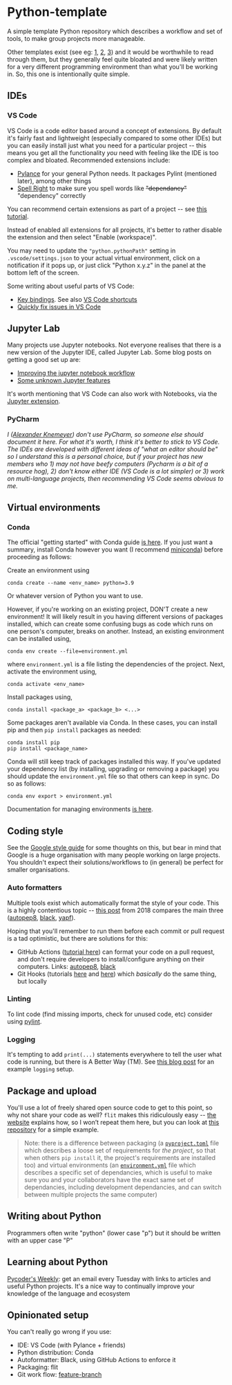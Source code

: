 # Python-template

A simple template Python repository which describes a workflow and set of tools, to make group projects more manageable.

Other templates exist (see eg: [1](https://github.com/TezRomacH/python-package-template), [2](https://github.com/patevs/python-template), [3](https://github.com/scottclowe/python-template-repo)) and it would be worthwhile to read through them, but they generally feel quite bloated and were likely written for a very different programming environment than what you'll be working in. So, this one is intentionally quite simple.


## IDEs

### VS Code

VS Code is a code editor based around a concept of extensions. By default it's fairly fast and lightweight (especially compared to some other IDEs) but you can easily install just what you need for a particular project -- this means you get all the functionality _you_ need with feeling like the IDE is too complex and bloated. Recommended extensions include:

- [Pylance](https://marketplace.visualstudio.com/items?itemName=ms-python.vscode-pylance) for your general Python needs. It packages Pylint (mentioned later), among other things
- [Spell Right](https://marketplace.visualstudio.com/items?itemName=ban.spellright) to make sure you spell words like ~~"dependancy"~~ "dependency" correctly

You can recommend certain extensions as part of a project -- see [this tutorial](https://tattoocoder.com/recommending-vscode-extensions-within-your-open-source-projects/).

Instead of enabled all extensions for all projects, it's better to rather disable the extension and then select "Enable (workspace)".

You may need to update the `"python.pythonPath"` setting in `.vscode/settings.json` to your actual virtual environment, click on a notification if it pops up, or just click "Python x.y.z" in the panel at the bottom left of the screen.

Some writing about useful parts of VS Code:
- [Key bindings](https://code.visualstudio.com/docs/getstarted/keybindings). See also [VS Code shortcuts](https://alknemeyer.github.io/know-your-tools/#vs-code-shortcuts)
- [Quickly fix issues in VS Code](https://alknemeyer.github.io/know-your-tools/#quickly-fix-issues-in-vs-code)


## Jupyter Lab
Many projects use Jupyter notebooks. Not everyone realises that there is a new version of the Jupyter IDE, called Jupyter Lab. Some blog posts on getting a good set up are:

- [Improving the jupyter notebook workflow](https://alknemeyer.github.io/jupyter-notebook-workflow/)
- [Some unknown Jupyter features](https://alknemeyer.github.io/some-unknown-jupyter-features/)

It's worth mentioning that VS Code can also work with Notebooks, via the [Jupyter extension](https://marketplace.visualstudio.com/items?itemName=ms-toolsai.jupyter).


### PyCharm
_I ([Alexander Knemeyer](https://github.com/alknemeyer)) don't use PyCharm, so someone else should document it here. For what it's worth, I think it's better to stick to VS Code. The IDEs are developed with different ideas of "what an editor should be" so I understand this is a personal choice, but if your project has new members who 1) may not have beefy computers (Pycharm is a bit of a resource hog), 2) don't know either IDE (VS Code is a lot simpler) or 3) work on multi-language projects, then recommending VS Code seems obvious to me._


## Virtual environments

### Conda
The official "getting started" with Conda guide [is here](https://docs.conda.io/projects/conda/en/latest/user-guide/getting-started.html). If you just want a summary, install Conda however you want (I recommend [miniconda](https://docs.conda.io/en/latest/miniconda.html)) before proceeding as follows:

Create an environment using

    conda create --name <env_name> python=3.9

Or whatever version of Python you want to use.

However, if you're working on an existing project, DON'T create a new environment! It will likely result in you having different versions of packages installed, which can create some confusing bugs as code which runs on one person's computer, breaks on another. Instead, an existing environment can be installed using,

    conda env create --file=environment.yml

where `environment.yml` is a file listing the dependencies of the project. Next, activate the environment using,

    conda activate <env_name>

Install packages using,

    conda install <package_a> <package_b> <...>

Some packages aren't available via Conda. In these cases, you can install pip and then `pip install` packages as needed:

    conda install pip
    pip install <package_name>

Conda will still keep track of packages installed this way. If you've updated your dependency list (by installing, upgrading or removing a package) you should update the `environment.yml` file so that others can keep in sync. Do so as follows:

    conda env export > environment.yml

Documentation for managing environments [is here](https://docs.conda.io/projects/conda/en/latest/user-guide/tasks/manage-environments.html).


## Coding style
See the [Google style guide](https://google.github.io/styleguide/pyguide.html) for some thoughts on this, but bear in mind that Google is a huge organisation with many people working on large projects. You shouldn't expect their solutions/workflows to (in general) be perfect for smaller organisations.


### Auto formatters
Multiple tools exist which automatically format the style of your code. This is a highly contentious topic -- [this post](https://www.kevinpeters.net/auto-formatters-for-python) from 2018 compares the main three ([autopep8](https://github.com/hhatto/autopep8), [black](https://github.com/psf/black), [yapf](https://github.com/google/yapf/)).

Hoping that you'll remember to run them before each commit or pull request is a tad optimistic, but there are solutions for this:
- GitHub Actions ([tutorial here](https://peterevans.dev/posts/github-actions-how-to-automate-code-formatting-in-pull-requests/)) can format your code on a pull request, and don't require developers to install/configure anything on their computers. Links: [autopep8](https://github.com/peter-evans/autopep8), [black](https://github.com/psf/black#github-actions)
- Git Hooks (tutorials [here](https://githooks.com/) and [here](https://www.hostinger.com/tutorials/how-to-use-git-hooks/)) which _basically_ do the same thing, but locally


### Linting
To lint code (find missing imports, check for unused code, etc) consider using [pylint](https://pylint.org/).


### Logging
It's tempting to add `print(...)` statements everywhere to tell the user what code is running, but there is A Better Way (TM). See [this blog post](https://alknemeyer.github.io/embedded-comms-with-python-part-2/#setting-up-logging) for an example `logging` setup.


## Package and upload
You'll use a lot of freely shared open source code to get to this point, so why not share your code as well? `flit` makes this ridiculously easy -- [the website](https://flit.readthedocs.io/en/latest/) explains how, so I won’t repeat them here, but you can look at [this repository](https://github.com/alknemeyer/optoforce) for a simple example.

> Note: there is a difference between packaging (a [`pyproject.toml`](./pyproject.toml) file which describes a loose set of requirements for _the project_, so that when others `pip install` it, the project's requirements are installed too) and virtual environments (an [`environment.yml`](./environment.yml) file which describes a specific set of dependancies, which is useful to make sure you and your collaborators have the exact same set of dependancies, including development dependancies, and can switch between multiple projects the same computer)


## Writing about Python
Programmers often write "python" (lower case "p") but it should be written with an upper case "P"


## Learning about Python
[Pycoder's Weekly](https://pycoders.com/): get an email every Tuesday with links to articles and useful Python projects. It's a nice way to continually improve your knowledge of the language and ecosystem


## Opinionated setup

You can't really go wrong if you use:
- IDE: VS Code (with Pylance + friends)
- Python distribution: Conda
- Autoformatter: Black, using GitHub Actions to enforce it
- Packaging: flit
- Git work flow: [feature-branch](https://www.atlassian.com/git/tutorials/comparing-workflows/feature-branch-workflow)
